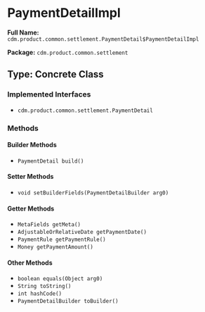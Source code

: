 # PaymentDetailImpl

**Full Name:** `cdm.product.common.settlement.PaymentDetail$PaymentDetailImpl`

**Package:** `cdm.product.common.settlement`

## Type: Concrete Class

### Implemented Interfaces

- `cdm.product.common.settlement.PaymentDetail`

### Methods

#### Builder Methods

- `PaymentDetail build()`

#### Setter Methods

- `void setBuilderFields(PaymentDetailBuilder arg0)`

#### Getter Methods

- `MetaFields getMeta()`
- `AdjustableOrRelativeDate getPaymentDate()`
- `PaymentRule getPaymentRule()`
- `Money getPaymentAmount()`

#### Other Methods

- `boolean equals(Object arg0)`
- `String toString()`
- `int hashCode()`
- `PaymentDetailBuilder toBuilder()`

